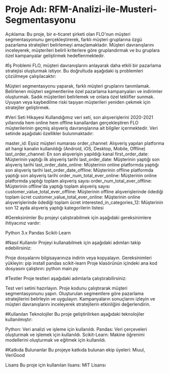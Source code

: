 # Proje Adı: RFM-Analizi-ile-Musteri-Segmentasyonu

Açıklama: Bu proje, bir e-ticaret şirketi olan FLO'nun müşteri segmentasyonunu gerçekleştirerek, farklı müşteri gruplarına özgü pazarlama stratejileri belirlemeyi amaçlamaktadır. Müşteri davranışlarını inceleyerek, müşterileri belirli kriterlere göre gruplandırmak ve bu gruplara özel kampanyalar geliştirmek hedeflenmektedir.

#İş Problemi
FLO, müşteri davranışlarını anlayarak daha etkili bir pazarlama stratejisi oluşturmak istiyor. Bu doğrultuda aşağıdaki iş problemleri çözülmeye çalışılacaktır:

Müşteri segmentasyonu yaparak, farklı müşteri gruplarını tanımlamak.
Belirlenen müşteri segmentlerine özel pazarlama kampanyaları ve indirimler oluşturmak.
Sadık müşterileri belirlemek ve onlara özel teklifler sunmak.
Uyuyan veya kaybedilme riski taşıyan müşterileri yeniden çekmek için stratejiler geliştirmek.

#Veri Seti Hikayesi
Kullandığımız veri seti, son alışverişlerini 2020-2021 yıllarında hem online hem offline kanallardan gerçekleştiren FLO müşterilerinin geçmiş alışveriş davranışlarına ait bilgiler içermektedir. Veri setinde aşağıdaki özellikler bulunmaktadır:

master_id: Eşsiz müşteri numarası
order_channel: Alışveriş yapılan platforma ait hangi kanalın kullanıldığı (Android, iOS, Desktop, Mobile, Offline)
last_order_channel: En son alışverişin yapıldığı kanal
first_order_date: Müşterinin yaptığı ilk alışveriş tarihi
last_order_date: Müşterinin yaptığı son alışveriş tarihi
last_order_date_online: Müşterinin online platformda yaptığı son alışveriş tarihi
last_order_date_offline: Müşterinin offline platformda yaptığı son alışveriş tarihi
order_num_total_ever_online: Müşterinin online platformda yaptığı toplam alışveriş sayısı
order_num_total_ever_offline: Müşterinin offline'da yaptığı toplam alışveriş sayısı
customer_value_total_ever_offline: Müşterinin offline alışverişlerinde ödediği toplam ücret
customer_value_total_ever_online: Müşterinin online alışverişlerinde ödediği toplam ücret
interested_in_categories_12: Müşterinin son 12 ayda alışveriş yaptığı kategorilerin listesi

#Gereksinimler
Bu projeyi çalıştırabilmek için aşağıdaki gereksinimlere ihtiyacınız vardır:

Python 3.x
Pandas
Scikit-Learn

#Nasıl Kullanılır
Projeyi kullanabilmek için aşağıdaki adımları takip edebilirsiniz:

Proje dosyalarını bilgisayarınıza indirin veya kopyalayın.
Gereksinimleri yükleyin: pip install pandas scikit-learn
Proje klasörünün içindeki ana kod dosyasını çalıştırın: python main.py

#Testler
Proje testleri aşağıdaki adımlarla çalıştırabilirsiniz:

Test veri setini hazırlayın.
Proje kodunu çalıştırarak müşteri segmentasyonunu yapın.
Oluşturulan segmentlere göre pazarlama stratejilerini belirleyin ve uygulayın.
Kampanyaların sonuçlarını izleyin ve müşteri davranışlarını inceleyerek stratejilerin etkinliğini değerlendirin.

#Kullanılan Teknolojiler
Bu proje geliştirilirken aşağıdaki teknolojiler kullanılmıştır:

Python: Veri analizi ve işleme için kullanıldı.
Pandas: Veri çerçeveleri oluşturmak ve işlemek için kullanıldı.
Scikit-Learn: Makine öğrenimi modellerini oluşturmak ve eğitmek için kullanıldı.

#Katkıda Bulunanlar
Bu projeye katkıda bulunan ekip üyeleri:
Miuul, VeriGood

Lisans
Bu proje için kullanılan lisans: MIT Lisansı 
